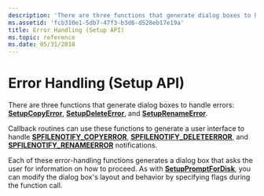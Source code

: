 ```yaml
---
description: 'There are three functions that generate dialog boxes to handle errors: SetupCopyError, SetupDeleteError, and SetupRenameError.'
ms.assetid: 'fcb310e1-5db7-47f3-b3d6-d528eb17e19a'
title: Error Handling (Setup API)
ms.topic: reference
ms.date: 05/31/2018
---
```


# Error Handling (Setup API)

There are three functions that generate dialog boxes to handle errors: [**SetupCopyError**](/windows/desktop/api/Setupapi/nf-setupapi-setupcopyerrora), [**SetupDeleteError**](/windows/desktop/api/Setupapi/nf-setupapi-setupdeleteerrora), and [**SetupRenameError**](/windows/desktop/api/Setupapi/nf-setupapi-setuprenameerrora).

Callback routines can use these functions to generate a user interface to handle [**SPFILENOTIFY\_COPYERROR**](spfilenotify-copyerror.md), [**SPFILENOTIFY\_DELETEERROR**](spfilenotify-deleteerror.md), and [**SPFILENOTIFY\_RENAMEERROR**](spfilenotify-renameerror.md) notifications.

Each of these error-handling functions generates a dialog box that asks the user for information on how to proceed. As with [**SetupPromptForDisk**](/windows/desktop/api/Setupapi/nf-setupapi-setuppromptfordiska), you can modify the dialog box's layout and behavior by specifying flags during the function call.

 

 



